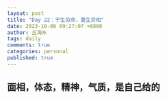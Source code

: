 ```yaml
---
layout: post
title: "Day 22：宁生穷命，莫生穷相"
date: 2023-10-06 09:27:07 +0800
author: 丘海东 
tags: daily
comments: true
categories: personal
published: true
---
```

## 面相，体态，精神，气质，是自己给的
